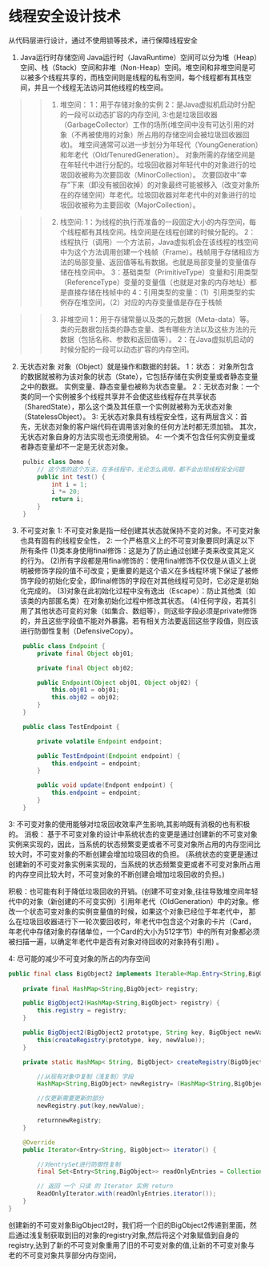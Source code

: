 # 线程安全设计技术
从代码层进行设计，通过不使用锁等技术，进行保障线程安全

1. Java运行时存储空间
Java运行时（JavaRuntime）空间可以分为堆（Heap）空间、栈（Stack）空间和非堆（Non-Heap）空间。堆空间和非堆空间是可以被多个线程共享的，而栈空间则是线程的私有空间，每个线程都有其栈空间，并且一个线程无法访问其他线程的栈空间。

>>1. 堆空间：
1：用于存储对象的实例 
2：是Java虚拟机启动时分配的一段可以动态扩容的内存空间, 
3:也是垃圾回收器（GarbageCollector）工作的场所(堆空间中没有可达引用的对象（不再被使用的对象）所占用的存储空间会被垃圾回收器回收)。 
堆空间通常可以进一步划分为年轻代（YoungGeneration）和年老代（Old/TenuredGeneration）。
对象所需的存储空间是在年轻代中进行分配的。垃圾回收器对年轻代中的对象进行的垃圾回收被称为次要回收（MinorCollection）。
次要回收中“幸存”下来（即没有被回收掉）的对象最终可能被移入（改变对象所在的存储空间）年老代。垃圾回收器对年老代中的对象进行的垃圾回收被称为主要回收（MajorCollection）。

>>2. 栈空间:
1：为线程的执行而准备的一段固定大小的内存空间，每个线程都有其栈空间。栈空间是在线程创建的时候分配的。
2：线程执行（调用）一个方法前，Java虚拟机会在该线程的栈空间中为这个方法调用创建一个栈帧（Frame）。栈帧用于存储相应方法的局部变量、返回值等私有数据。也就是局部变量的变量值存储在栈空间中。
3：基础类型（PrimitiveType）变量和引用类型（ReferenceType）变量的变量值（也就是对象的内存地址）都是直接存储在栈帧中的
4：引用类型的变量：（1）引用类型的实例存在堆空间，（2）对应的内存变量值是存在于栈帧

>>3. 非堆空间
1：用于存储常量以及类的元数据（Meta-data）等。 类的元数据包括类的静态变量、类有哪些方法以及这些方法的元数据（包括名称、参数和返回值等）。
2：在Java虚拟机启动的时候分配的一段可以动态扩容的内存空间。


2. 无状态对象
对象（Object）就是操作和数据的封装。
1：状态： 对象所包含的数据就被称为该对象的状态（State），它包括存储在实例变量或者静态变量之中的数据。 实例变量、静态变量也被称为状态变量。
2：无状态对象：一个类的同一个实例被多个线程共享并不会使这些线程存在共享状态（SharedState），那么这个类及其任意一个实例就被称为无状态对象（StatelessObject）。
3: 无状态对象具有线程安全性，这有两层含义：首先，无状态对象的客户端代码在调用该对象的任何方法时都无须加锁。 其次，无状态对象自身的方法实现也无须使用锁。
4: 一个类不包含任何实例变量或者静态变量却不一定是无状态对象。
```java
	pulbic class Demo {
		// 这个类的这个方法，在多线程中，无论怎么调用，都不会出现线程安全问题
		public int test() {
			int i = 1; 
			i *= 20;
			return i;
		}
	}
```

3. 不可变对象
1: 不可变对象是指一经创建其状态就保持不变的对象。不可变对象也具有固有的线程安全性，
2: 一个严格意义上的不可变对象要同时满足以下所有条件
(1)类本身使用final修饰：这是为了防止通过创建子类来改变其定义的行为。
(2)所有字段都是用final修饰的：使用final修饰不仅仅是从语义上说明被修饰字段的值不可改变；更重要的是这个语义在多线程环境下保证了被修饰字段的初始化安全，即final修饰的字段在对其他线程可见时，它必定是初始化完成的。
(3)对象在此初始化过程中没有逸出（Escape）：防止其他类（如该类的内部匿名类）在对象初始化过程中修改其状态。
(4)任何字段，若其引用了其他状态可变的对象（如集合、数组等），则这些字段必须是private修饰的，并且这些字段值不能对外暴露。若有相关方法要返回这些字段值，则应该进行防御性复制（DefensiveCopy）。
```java
	public class Endpoint {
		private final Object obj01;

		private final Object obj02;

		public Endpoint(Object obj01, Object obj02) {
			this.obj01 = obj01;
			this.obj02 = obj02;
		}
	}

	public class TestEndpoint {

		private volatile Endpoint endpoint;

		public TestEndpoint(Endpoint endpoint) {
			this.endpoint = endpoint;
		}

		public void update(Endpont endpoint) {
			this.endpoint = endpoint;
		}
	}
```
3: 不可变对象的使用能够对垃圾回收效率产生影响,其影响既有消极的也有积极的。
消极： 基于不可变对象的设计中系统状态的变更是通过创建新的不可变对象实例来实现的，因此，当系统的状态频繁变更或者不可变对象所占用的内存空间比较大时，不可变对象的不断创建会增加垃圾回收的负担。
(系统状态的变更是通过创建新的不可变对象实例来实现的，当系统的状态频繁变更或者不可变对象所占用的内存空间比较大时，不可变对象的不断创建会增加垃圾回收的负担。)

积极：也可能有利于降低垃圾回收的开销。(创建不可变对象,往往导致堆空间年轻代中的对象（新创建的不可变实例）引用年老代（OldGeneration）中的对象。修改一个状态可变对象的实例变量值的时候，如果这个对象已经位于年老代中，
那么在垃圾回收器进行下一轮次要回收时，年老代中包含这个对象的卡片（Card，年老代中存储对象的存储单位，一个Card的大小为512字节）中的所有对象都必须被扫描一遍，以确定年老代中是否有对象对待回收的对象持有引用) 。

4: 尽可能的减少不可变对象的所占的内存空间
```java
public final class BigObject2 implements Iterable<Map.Entry<String,BigObject>> {
	
	private final HashMap<String,BigObject> registry;

	public BigObject2(HashMap<String,BigObject> registry) {
		this.registry = registry;
	}

	public BigObject2(BigObject2 prototype, String key, BigObject newValue){ 
		this(createRegistry(prototype, key, newValue));
	}

	private static HashMap< String, BigObject> createRegistry(BigObject2 prototype, String key, BigObject newValue) {

		//从现有对象中复制（浅复制）字段
		HashMap<String,BigObject> newRegistry= (HashMap<String,BigObject>)prototype.registry.clone();

		//仅更新需要更新的部分
		newRegistry.put(key,newValue);

		returnnewRegistry;
	}

	@Override 
	public Iterator<Entry<String, BigObject>> iterator() {

		//对entrySet进行防御性复制
		final Set<Entry<String,BigObject>> readOnlyEntries = Collections.unmodifiableSet(registry.entrySet());

		// 返回 一个 只读 的 Iterator 实例 return 
		ReadOnlyIterator.with(readOnlyEntries.iterator());
	}
}
```
创建新的不可变对象BigObject2时，我们将一个旧的BigObject2传递到里面，然后通过浅复制获取到旧的对象的registry对象,然后将这个对象赋值到自身的registry,达到了新的不可变对象重用了旧的不可变对象的值,让新的不可变对象与老的不可变对象共享部分内存空间，
